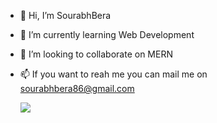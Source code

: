 - 👋 Hi, I’m SourabhBera
- 🌱 I’m currently learning Web Development
- 💞️ I’m looking to collaborate on MERN
- 📫 If you want to reah me you can mail me on sourabhbera86@gmail.com



  <a class="header-badge" target="_blank" href="https://www.linkedin.com/in/sourabh-bera/">
  <img src="https://img.shields.io/badge/style--5eba00.svg?label=LinkedIn&logo=linkedin&style=social">
  </a>
